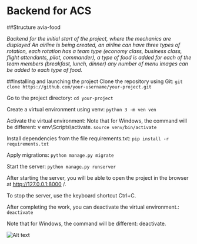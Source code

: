 # Backend for ACS
##Structure avia-food

 *Backend for the initial start of the project, where the mechanics are displayed
An airline is being created, an airline can have three types of rotation, each rotation has a team type (economy class, business class, flight attendants, pilot, commander), a type of food is added for each of the team members (breakfast, lunch, dinner) any number of menu images can be added to each type of food.*


##Installing and launching the project
Clone the repository using Git:
```git clone https://github.com/your-username/your-project.git```


Go to the project directory:
```cd your-project```

Create a virtual environment using venv:
```python 3 -m ven ven```

Activate the virtual environment:
Note that for Windows, the command will be different: v env\Scripts\activate.
```source venv/bin/activate```

Install dependencies from the file requirements.txt:
```pip install -r requirements.txt```

Apply migrations:
```python manage.py migrate```

Start the server:
```python manage.py runserver```

After starting the server, you will be able to open the project in the browser at http://127.0.0.1:8000 /.

To stop the server, use the keyboard shortcut Ctrl+C.

After completing the work, you can deactivate the virtual environment.:
```deactivate```

Note that for Windows, the command will be different: deactivate.

![Alt text](images/readme.jpg "Optional title")
